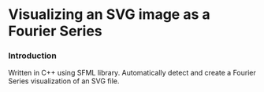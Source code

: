 # Visualizing an SVG image as a Fourier Series

### Introduction
Written in C++ using SFML library. Automatically detect and create a Fourier Series visualization of an SVG file.
